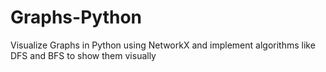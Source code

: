 # Graphs-Python
Visualize Graphs in Python using NetworkX and implement algorithms like DFS and BFS to show them visually
